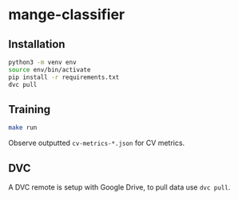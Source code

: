 # mange-classifier

## Installation

```bash
python3 -m venv env
source env/bin/activate
pip install -r requirements.txt
dvc pull
```

## Training

```bash
make run
```

Observe outputted `cv-metrics-*.json` for CV metrics.

## DVC

A DVC remote is setup with Google Drive, to pull data use `dvc pull`.

